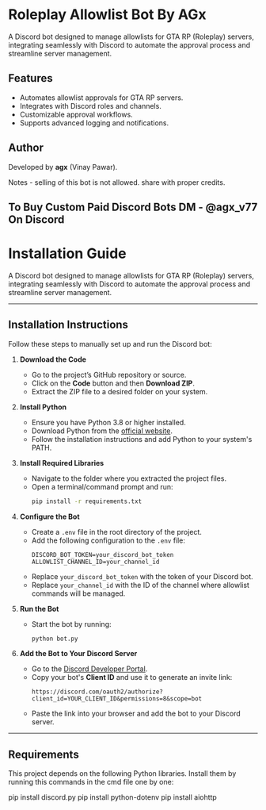 # Roleplay Allowlist Bot By AGx

A Discord bot designed to manage allowlists for GTA RP (Roleplay) servers, integrating seamlessly with Discord to automate the approval process and streamline server management.

## Features
- Automates allowlist approvals for GTA RP servers.
- Integrates with Discord roles and channels.
- Customizable approval workflows.
- Supports advanced logging and notifications.

## Author
Developed by **agx** (Vinay Pawar).

Notes - selling of this bot is not allowed. share with proper credits.


## To Buy Custom Paid Discord Bots DM - @agx_v77 On Discord

# Installation Guide

A Discord bot designed to manage allowlists for GTA RP (Roleplay) servers, integrating seamlessly with Discord to automate the approval process and streamline server management.

---

## Installation Instructions

Follow these steps to manually set up and run the Discord bot:

1. **Download the Code**  
   - Go to the project’s GitHub repository or source.  
   - Click on the **Code** button and then **Download ZIP**.  
   - Extract the ZIP file to a desired folder on your system.

2. **Install Python**  
   - Ensure you have Python 3.8 or higher installed.  
   - Download Python from the [official website](https://www.python.org/downloads/).  
   - Follow the installation instructions and add Python to your system's PATH.

3. **Install Required Libraries**  
   - Navigate to the folder where you extracted the project files.  
   - Open a terminal/command prompt and run:  
     ```bash
     pip install -r requirements.txt
     ```

4. **Configure the Bot**  
   - Create a `.env` file in the root directory of the project.  
   - Add the following configuration to the `.env` file:  
     ```env
     DISCORD_BOT_TOKEN=your_discord_bot_token
     ALLOWLIST_CHANNEL_ID=your_channel_id
     ```
   - Replace `your_discord_bot_token` with the token of your Discord bot.  
   - Replace `your_channel_id` with the ID of the channel where allowlist commands will be managed.

5. **Run the Bot**  
   - Start the bot by running:  
     ```bash
     python bot.py
     ```

6. **Add the Bot to Your Discord Server**  
   - Go to the [Discord Developer Portal](https://discord.com/developers/applications).  
   - Copy your bot's **Client ID** and use it to generate an invite link:  
     ```url
     https://discord.com/oauth2/authorize?client_id=YOUR_CLIENT_ID&permissions=8&scope=bot
     ```  
   - Paste the link into your browser and add the bot to your Discord server.

---

## Requirements

This project depends on the following Python libraries. Install them by running this commands in the cmd file one by one:

pip install discord.py
pip install python-dotenv
pip install aiohttp


